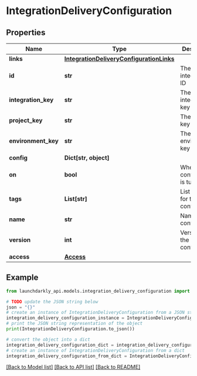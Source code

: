 # IntegrationDeliveryConfiguration


## Properties

Name | Type | Description | Notes
------------ | ------------- | ------------- | -------------
**links** | [**IntegrationDeliveryConfigurationLinks**](IntegrationDeliveryConfigurationLinks.md) |  | 
**id** | **str** | The integration ID | 
**integration_key** | **str** | The integration key | 
**project_key** | **str** | The project key | 
**environment_key** | **str** | The environment key | 
**config** | **Dict[str, object]** |  | 
**on** | **bool** | Whether the configuration is turned on | 
**tags** | **List[str]** | List of tags for this configuration | 
**name** | **str** | Name of the configuration | 
**version** | **int** | Version of the current configuration | 
**access** | [**Access**](Access.md) |  | [optional] 

## Example

```python
from launchdarkly_api.models.integration_delivery_configuration import IntegrationDeliveryConfiguration

# TODO update the JSON string below
json = "{}"
# create an instance of IntegrationDeliveryConfiguration from a JSON string
integration_delivery_configuration_instance = IntegrationDeliveryConfiguration.from_json(json)
# print the JSON string representation of the object
print(IntegrationDeliveryConfiguration.to_json())

# convert the object into a dict
integration_delivery_configuration_dict = integration_delivery_configuration_instance.to_dict()
# create an instance of IntegrationDeliveryConfiguration from a dict
integration_delivery_configuration_from_dict = IntegrationDeliveryConfiguration.from_dict(integration_delivery_configuration_dict)
```
[[Back to Model list]](../README.md#documentation-for-models) [[Back to API list]](../README.md#documentation-for-api-endpoints) [[Back to README]](../README.md)


